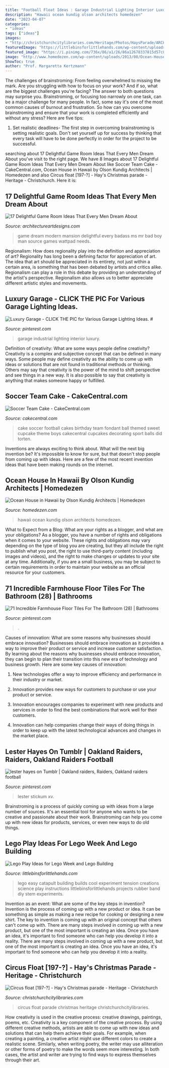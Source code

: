 ```yaml
---
title: "Football Float Ideas : Garage Industrial Lighting Interior Luxury"
description: "Hawaii ocean kundig olson architects homedezen"
date: "2023-04-07"
categories:
- "ideas"
tags: ["ideas"]
images:
- "http://christchurchcitylibraries.com/Heritage/Photos/HaysParade/ARCH812-66.jpg"
featuredImage: "https://littlebinsforlittlehands.com/wp-content/uploads/2016/01/Easy-LEGO-Catapult-and-Tension-Science-Experiment-for-Kids.jpg"
featured_image: "https://i.pinimg.com/736x/86/a1/26/86a12678337815d57c8bb0f5da67c456.jpg"
image: "http://www.homedezen.com/wp-content/uploads/2013/08/Ocean-House-in-Hawaii-by-Olson-Kundig-Architects-10.jpg"
ShowToc: true
author: "Prof. Margaretta Kertzmann"
---
```



The challenges of brainstroming: From feeling overwhelmed to missing the mark.
Are you struggling with how to focus on your work? And if so, what are the biggest challenges you're facing? The answer to both questions may surprise you. Brainstroming, or focusing too narrowly on one task, can be a major challenge for many people. In fact, some say it's one of the most common causes of burnout and frustration. 
So how can you overcome brainstroming and ensure that your work is completed efficiently and without any stress? Here are five tips: 

1. Set realistic deadlines- The first step in overcoming brainstroming is setting realistic goals. Don't set yourself up for success by thinking that every task will have to be done perfectly in order for the project to be successful.

	

		
searching about 17 Delightful Game Room Ideas That Every Men Dream About you've visit to the right page. We have 8 Images about 17 Delightful Game Room Ideas That Every Men Dream About like Soccer Team Cake - CakeCentral.com, Ocean House in Hawaii by Olson Kundig Architects | Homedezen and also Circus float [197-?] - Hay&#039;s Christmas parade - Heritage - Christchurch. Here it is:
		
    
## 17 Delightful Game Room Ideas That Every Men Dream About

<img loading=lazy src="https://www.architectureartdesigns.com/wp-content/uploads/2015/10/610-630x473.jpg" onerror="this.onerror=null;this.src='https://tse1.mm.bing.net/th?id=OIP.2_2IS-DrFWvvyyoCd4qOGwHaFj&amp;pid=15.1';" alt="17 Delightful Game Room Ideas That Every Men Dream About">

_Source: architectureartdesigns.com_

>game dream modern mansion delightful every badass ms mr bad boy man source games wattpad needs. 

	

Regionalism: How does regionality play into the definition and appreciation of art?
Regionality has long been a defining factor for appreciation of art. The idea that art should be appreciated in its entirety, not just within a certain area, is something that has been debated by artists and critics alike. Regionalism can play a role in this debate by providing an understanding of the artist's perspective. Regionalism also allows us to better appreciate different artistic styles and movements.

    
## Luxury Garage - CLICK THE PIC For Various Garage Lighting Ideas. #

<img loading=lazy src="https://i.pinimg.com/736x/86/a1/26/86a12678337815d57c8bb0f5da67c456.jpg" onerror="this.onerror=null;this.src='https://tse1.mm.bing.net/th?id=OIP.cm0VHv2FXPn2i4fHPPV6PwHaJ4&amp;pid=15.1';" alt="Luxury Garage - CLICK THE PIC for Various Garage Lighting Ideas. #">

_Source: pinterest.com_

>garage industrial lighting interior luxury. 

	

Definition of creativity: What are some ways people define creativity?
Creativity is a complex and subjective concept that can be defined in many ways. Some people may define creativity as the ability to come up with ideas or solutions that are not found in traditional methods or thinking. Others may say that creativity is the power of the mind to shift perspective and see things in a new way. It is also possible to say that creativity is anything that makes someone happy or fulfilled.

    
## Soccer Team Cake - CakeCentral.com

<img loading=lazy src="https://cdn001.cakecentral.com/gallery/2015/03/900_3467590hQ_soccer-team-cake.jpg" onerror="this.onerror=null;this.src='https://tse4.mm.bing.net/th?id=OIP.mIduKkfN3pZLuGbVzVrpmAHaJ4&amp;pid=15.1';" alt="Soccer Team Cake - CakeCentral.com">

_Source: cakecentral.com_

>cake soccer football cakes birthday team fondant ball themed sweet cupcake theme boys cakecentral cupcakes decorating sport balls did torten. 

	

Inventions are always exciting to think about. What will the next big invention be? It's impossible to know for sure, but that doesn't stop people from coming up with ideas. Here are a few of the most recent invention ideas that have been making rounds on the internet.

    
## Ocean House In Hawaii By Olson Kundig Architects | Homedezen

<img loading=lazy src="http://www.homedezen.com/wp-content/uploads/2013/08/Ocean-House-in-Hawaii-by-Olson-Kundig-Architects-10.jpg" onerror="this.onerror=null;this.src='https://tse2.mm.bing.net/th?id=OIP.dX0Th2XxhFbWzJf9dUzI2gHaLG&amp;pid=15.1';" alt="Ocean House in Hawaii by Olson Kundig Architects | Homedezen">

_Source: homedezen.com_

>hawaii ocean kundig olson architects homedezen. 

	

What to Expect from a Blog: What are your rights as a blogger, and what are your obligations?
As a blogger, you have a number of rights and obligations when it comes to your website. These rights and obligations may vary depending on the type of blog you are creating, but they all include the right to publish what you post, the right to use third-party content (including images and videos), and the right to make changes or updates to your site at any time. Additionally, if you are a small business, you may be subject to certain requirements in order to maintain your website as an official resource for your customers.

    
## 71 Incredible Farmhouse Floor Tiles For The Bathroom (28) | Bathrooms

<img loading=lazy src="https://i.pinimg.com/736x/c9/57/d0/c957d0ce98d29b897a440ec497ef2c15.jpg" onerror="this.onerror=null;this.src='https://tse3.mm.bing.net/th?id=OIP.PkBlRWj36gj3FwO60A4SqgHaLH&amp;pid=15.1';" alt="71 Incredible Farmhouse Floor Tiles For The Bathroom (28) | Bathrooms">

_Source: pinterest.com_

>. 

	

Causes of innovation: What are some reasons why businesses should embrace innovation?
Businesses should embrace innovation as it provides a way to improve their product or service and increase customer satisfaction. By learning about the reasons why businesses should embrace innovation, they can begin to plan their transition into this new era of technology and business growth. Here are some key causes of innovation:
1. New technologies offer a way to improve efficiency and performance in their industry or market.

2. Innovation provides new ways for customers to purchase or use your product or service.

3. Innovation encourages companies to experiment with new products and services in order to find the best combinations that work well for their customers.

4. Innovation can help companies change their ways of doing things in order to keep up with the latest technological advances and changes in the market place.


    
## Lester Hayes On Tumblr | Oakland Raiders, Raiders, Oakland Raiders Football

<img loading=lazy src="https://i.pinimg.com/736x/35/2f/b2/352fb2048926df0a0c99d7cfd134cc45--the-raiders-raiders-baby.jpg" onerror="this.onerror=null;this.src='https://tse1.mm.bing.net/th?id=OIP.vZhY4N0Gs0HuZd6_zQcz_QAAAA&amp;pid=15.1';" alt="lester hayes on Tumblr | Oakland raiders, Raiders, Oakland raiders football">

_Source: pinterest.com_

>lester stickum xv. 

	

Brainstroming is a process of quickly coming up with ideas from a large number of sources. It's an essential tool for anyone who wants to be creative and passionate about their work. Brainstroming can help you come up with new ideas for products, services, or even new ways to do old things.

    
## Lego Play Ideas For Lego Week And Lego Building

<img loading=lazy src="https://littlebinsforlittlehands.com/wp-content/uploads/2016/01/Easy-LEGO-Catapult-and-Tension-Science-Experiment-for-Kids.jpg" onerror="this.onerror=null;this.src='https://tse1.mm.bing.net/th?id=OIP.my5VByNahEqWDu3_dhki-gHaLH&amp;pid=15.1';" alt="Lego Play Ideas for Lego Week and Lego Building">

_Source: littlebinsforlittlehands.com_

>lego easy catapult building builds cool experiment tension creations science play instructions littlebinsforlittlehands projects rubber band diy stem experiments. 

	

Invention as an event: What are some of the key steps in invention?
Invention is the process of coming up with a new product or idea. It can be something as simple as making a new recipe for cooking or designing a new shirt. The key to invention is coming up with an original concept that others can't come up with. There are many steps involved in coming up with a new product, but one of the most important is creating an idea. Once you have an idea, it's important to find someone who can help you develop it into a reality. There are many steps involved in coming up with a new product, but one of the most important is creating an idea. Once you have an idea, it's important to find someone who can help you develop it into a reality.

    
## Circus Float [197-?] - Hay&#039;s Christmas Parade - Heritage - Christchurch

<img loading=lazy src="http://christchurchcitylibraries.com/Heritage/Photos/HaysParade/ARCH812-66.jpg" onerror="this.onerror=null;this.src='https://tse4.mm.bing.net/th?id=OIP.UjGqSNleHI-MtS1ebjAx5gHaE-&amp;pid=15.1';" alt="Circus float [197-?] - Hay&#039;s Christmas parade - Heritage - Christchurch">

_Source: christchurchcitylibraries.com_

>circus float parade christmas heritage christchurchcitylibraries. 

	

How creativity is used in the creative process: creative drawings, paintings, poems, etc.
Creativity is a key component of the creative process. By using different creative methods, artists are able to come up with new ideas and solutions that can help them achieve their goals. For example, when creating a painting, a creative artist might use different colors to create a realistic scene. Similarly, when writing poetry, the writer may use alliteration or other forms of poetry to make the words seem more interesting. In both cases, the artist and writer are trying to find ways to express themselves through their art.

